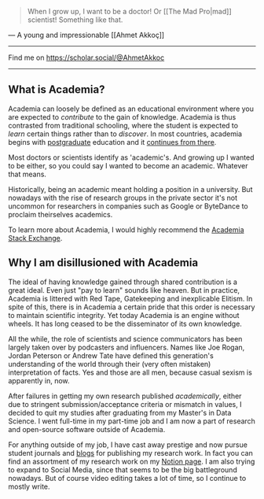 >When I grow up, I want to be a doctor! Or [[The Mad Pro|mad]] scientist! Something like that.

— A young and impressionable [[Ahmet Akkoç]]

------
Find me on  https://scholar.social/@AhmetAkkoc

-------
## What is Academia?

Academia can loosely be defined as an educational environment where you are expected to _contribute_ to the gain of knowledge. Academia is thus contrasted from traditional schooling, where the student is expected to _learn_ certain things rather than to _discover_. In most countries, academia begins with [postgraduate](https://en.wikipedia.org/wiki/Postgraduate_education) education and it [continues from there](https://en.wikipedia.org/wiki/List_of_academic_ranks).

Most doctors or scientists identify as 'academic's. And growing up I wanted to be either, so you could say I wanted to become an academic. Whatever that means.

Historically, being an academic meant holding a position in a university. But nowadays with the rise of research groups in the private sector it's not uncommon for researchers in companies such as Google or ByteDance to proclaim theirselves academics.

To learn more about Academia, I would highly recommend the [Academia Stack Exchange](https://academia.stackexchange.com/).
## Why I am disillusioned with Academia

The ideal of having knowledge gained through shared contribution is a great ideal. Even just "pay to learn" sounds like heaven. But in practice, Academia is littered with Red Tape, Gatekeeping and inexplicable Elitism. In spite of this, there is in Academia a certain pride that this order is necessary to maintain scientific integrity. Yet today Academia is an engine without wheels. It has long ceased to be the disseminator of its own knowledge. 

All the while, the role of scientists and science communicators has been largely taken over by podcasters and influencers. Names like Joe Rogan, Jordan Peterson or Andrew Tate have defined this generation's understanding of the world through their (very often mistaken) interpretation of facts. Yes and those are all men, because casual sexism is apparently in, now.

After failures in getting my own research published _academically_, either due to stringent submission/acceptance criteria or mismatch in values, I decided to quit my studies after graduating from my Master's in Data Science. I went full-time in my part-time job and I am now a part of research and open-source software outside of Academia.

For anything outside of my job, I have cast away prestige and now pursue student journals and [blogs](https://medium.com/memex) for publishing my research work. In fact you can find an assortment of my research work on my [Notion page](https://www.notion.so/ahmet-akkoc/Publications-f21bbcbf0831438384ea77cd3cb74e6e). I am also trying to expand to Social Media, since that seems to be the big battleground nowadays. But of course video editing takes a lot of time, so I continue to mostly write.